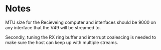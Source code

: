 # Notes

MTU size for the Recieveing computer and interfaces should be 9000 on any interface that the V49 will be streamed to.

Secondly, tuning the RX ring buffer and interrupt coalescing is needed to make sure the host can keep up with multiple streams.
